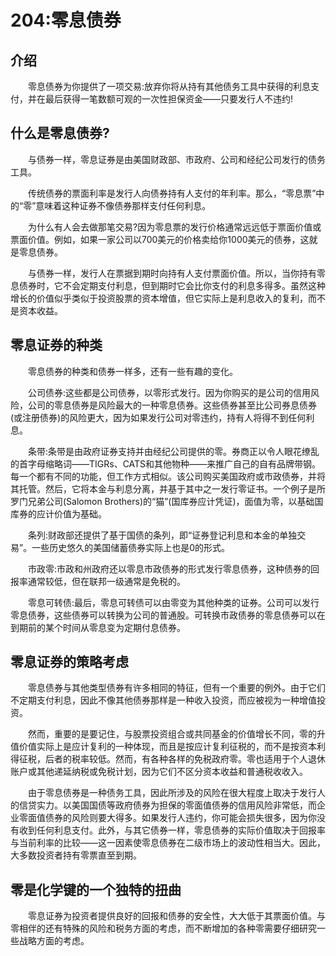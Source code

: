 # 204:零息债券
## 介绍

　　零息债券为你提供了一项交易:放弃你将从持有其他债务工具中获得的利息支付，并在最后获得一笔数额可观的一次性担保资金——只要发行人不违约!

## 什么是零息债券?

　　与债券一样，零息证券是由美国财政部、市政府、公司和经纪公司发行的债务工具。

　　传统债券的票面利率是发行人向债券持有人支付的年利率。那么，“零息票”中的“零”意味着这种证券不像债券那样支付任何利息。

　　为什么有人会去做那笔交易?因为零息票的发行价格通常远远低于票面价值或票面价值。例如，如果一家公司以700美元的价格卖给你1000美元的债券，这就是零息债券。

　　与债券一样，发行人在票据到期时向持有人支付票面价值。所以，当你持有零息债券时，它不会定期支付利息，但到期时它会比你支付的利息多得多。虽然这种增长的价值似乎类似于投资股票的资本增值，但它实际上是利息收入的复利，而不是资本收益。

## 零息证券的种类

　　零息债券的种类和债券一样多，还有一些有趣的变化。

　　公司债券:这些都是公司债券，以零形式发行。因为你购买的是公司的信用风险，公司的零息债券是风险最大的一种零息债券。这些债券甚至比公司券息债券(或注册债券)的风险更大，因为如果发行公司对零违约，持有人将得不到任何利息。

　　条带:条带是由政府证券支持并由经纪公司提供的零。券商正以令人眼花缭乱的首字母缩略词——TIGRs、CATS和其他物种——来推广自己的自有品牌带钢。每一个都有不同的功能，但工作方式相似。该公司购买美国政府或市政债券，并将其托管。然后，它将本金与利息分离，并基于其中之一发行零证书。一个例子是所罗门兄弟公司(Salomon Brothers)的“猫”(国库券应计凭证)，面值为零，以基础国库券的应计价值为基础。

　　条列:财政部还提供了基于国债的条列，即“证券登记利息和本金的单独交易”。一些历史悠久的美国储蓄债券实际上也是0的形式。

　　市政零:市政和州政府还以零息市政债券的形式发行零息债券，这种债券的回报率通常较低，但在联邦一级通常是免税的。

　　零息可转债:最后，零息可转债可以由零变为其他种类的证券。公司可以发行零息债券，这些债券可以转换为公司的普通股。可转换市政债券的零息债券可以在到期前的某个时间从零息变为定期付息债券。

## 零息证券的策略考虑

　　零息债券与其他类型债券有许多相同的特征，但有一个重要的例外。由于它们不定期支付利息，因此不像其他债券那样是一种收入投资，而应被视为一种增值投资。

　　然而，重要的是要记住，与股票投资组合或共同基金的价值增长不同，零的升值价值实际上是应计复利的一种体现，而且是按应计复利征税的，而不是按资本利得征税，后者的税率较低。然而，有各种各样的免税政府零。零也适用于个人退休账户或其他递延纳税或免税计划，因为它们不区分资本收益和普通税收收入。

　　由于零息债券是一种债务工具，因此所涉及的风险在很大程度上取决于发行人的信贷实力。以美国国债等政府债券为担保的零面值债券的信用风险非常低，而企业零面值债券的风险则要大得多。如果发行人违约，你可能会损失很多，因为你没有收到任何利息支付。此外，与其它债券一样，零息债券的实际价值取决于回报率与当前利率的比较——这一因素使零息债券在二级市场上的波动性相当大。因此，大多数投资者持有零票直至到期。

## 零是化学键的一个独特的扭曲

　　零息证券为投资者提供良好的回报和债券的安全性，大大低于其票面价值。与零相伴的还有特殊的风险和税务方面的考虑，而不断增加的各种零需要仔细研究一些战略方面的考虑。
